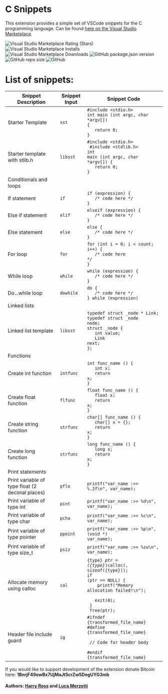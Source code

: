 # C Snippets

This extension provides a simple set of VSCode snippets for the C programming language. Can be found [here on the Visual Studio Marketplace](https://marketplace.visualstudio.com/items?itemName=Harry-Ross-Software.c-snippets).

![Visual Studio Marketplace Rating (Stars)](https://img.shields.io/visual-studio-marketplace/stars/Harry-Ross-Software.c-snippets)
![Visual Studio Marketplace Installs](https://img.shields.io/visual-studio-marketplace/i/Harry-Ross-Software.c-snippets)
![Visual Studio Marketplace Downloads](https://img.shields.io/visual-studio-marketplace/d/Harry-Ross-Software.c-snippets)
![GitHub package.json version](https://img.shields.io/github/package-json/v/Harry-Ross/vscode-c-snippets)
![GitHub repo size](https://img.shields.io/github/repo-size/Harry-Ross/vscode-c-snippets)
![GitHub](https://img.shields.io/github/license/Harry-Ross/vscode-c-snippets)

# List of snippets:
| Snippet Description              | Snippet Input | Snippet Code                                                                                               |
| -----------------------------    | ------------- | ---------------------------------------------------------------------------------------------------------- | 
| Starter Template                 | `sst`         | <code>#include <stdio.h><br>int main (int argc, char *argv[]) { <br>&nbsp;&nbsp;&nbsp;return 0;<br>}<code> |   
| Starter template with stlib.h    | `libsst`      | <code>#include <stdio.h><br> #include <stdlib.h> <br>int main (int argc, char *argv[]) { <br>&nbsp;&nbsp;&nbsp;return 0;<br>}<code> |
| Conditionals and loops | | |
| If statement| `if` | <code>if (expression) {<br>&nbsp;&nbsp;&nbsp;/* code here */<br>}</code> |
| Else if statement | `elif` | <code>elseif (expression) {<br>&nbsp;&nbsp;&nbsp;/* code here */<br>}</code> |
| Else statement | `else` | <code>else {<br>&nbsp;&nbsp;&nbsp;/* code here */<br>}</code> |
| For loop | `for` | <code>for (int i = 0; i < count; i++) {<br>&nbsp;&nbsp;&nbsp;/* code here */<br>}</code> |
| While loop | `while` | <code>while (expression) {<br>&nbsp;&nbsp;&nbsp;/* code here */<br>}</code> |
| Do...while loop | `dowhile` | <code>do {<br>&nbsp;&nbsp;&nbsp;/* code here */<br>} while (expression)</code> | 
| Linked lists | | |
| Linked list template             | `libsst`      | <code>typedef struct _node * Link;<br>typedef struct _node node;<br>struct _node {<br>&nbsp;&nbsp;&nbsp;int value;<br>&nbsp;&nbsp;&nbsp;Link next;<br>};<code> |
| Functions | | |
| Create int function              | `intfunc`     | <code>int func_name () {<br>&nbsp;&nbsp;&nbsp;int x;<br>&nbsp;&nbsp;&nbsp;return x;<br>}<code> |
| Create float function            | `flfunc`      | <code>float func_name () {<br>&nbsp;&nbsp;&nbsp;float x;<br>&nbsp;&nbsp;&nbsp;return x;<br>}<code> |
| Create string function           | `strfunc`     | <code>char[] func_name () {<br>&nbsp;&nbsp;&nbsp;char[] x = {};<br>&nbsp;&nbsp;&nbsp;return x;<br>}<code> |
| Create long function             | `strfunc`     | <code>long func_name () {<br>&nbsp;&nbsp;&nbsp;long x;<br>&nbsp;&nbsp;&nbsp;return x;<br>}<code> |
| Print statements | | |
| Print variable of type float (2 decimal places)   | `pflo`        | <code>printf(\"var_name :>> %.2f\\n\", var_name);</code> |
| Print variable of type int       | `pint`        | <code>printf(\"var_name :>> %d\\n\", var_name);</code> |
| Print variable of type char      | `pcha`        | <code>printf(\"var_name :>> %c\\n\", var_name);</code> |
| Print variable of type pointer   | `ppoint`      | <code>printf(\"var_name :>> %p\\n\", (void *) var_name);</code> |
| Print variable of type size_t    | `psiz`        | <code>printf(\"var_name :>> %zu\\n\", var_name);</code> |
| Allocate memory using calloc     | `cal`         | <code>{type} *ptr = ({type}*)calloc(, sizeof({type})); <br>if (ptr == NULL) { <br> &nbsp;&nbsp;&nbsp;printf("Memory allocation failed!\n"); <br> &nbsp;&nbsp;&nbsp;exit(0); <br> } <br> free(ptr); </code> |
| Header file include guard        | `ig`          | <code>#ifndef {transformed_file_name} <br>#define {transformed_file_name} <br><br> // Code for header body <br><br>#endif {transformed_file_name}</code> |

If you would like to support development of the extension donate Bitcoin here: **1BnrjF49owBx7UjMaJt5crZw5DegUYG3mb**
#### Authors: [Harry Ross](https://github.com/Harry-Ross) and [Luca Merzetti](https://github.com/lucamerzi)
